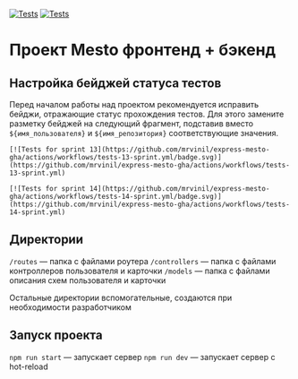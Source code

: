 [![Tests](https://github.com/mrvinil/express-mesto-gha/actions/workflows/tests-13-sprint.yml/badge.svg)](https://github.com/mrvinil/express-mesto-gha/actions/workflows/tests-13-sprint.yml) [![Tests](https://github.com/mrvinil/express-mesto-gha/actions/workflows/tests-14-sprint.yml/badge.svg)](https://github.com/mrvinil/express-mesto-gha/actions/workflows/tests-14-sprint.yml)
# Проект Mesto фронтенд + бэкенд



## Настройка бейджей статуса тестов
Перед началом работы над проектом рекомендуется исправить бейджи, отражающие статус прохождения тестов.
Для этого замените разметку бейджей на следующий фрагмент, подставив вместо `${имя_пользователя}` и `${имя_репозитория}` соответствующие значения.

```
[![Tests for sprint 13](https://github.com/mrvinil/express-mesto-gha/actions/workflows/tests-13-sprint.yml/badge.svg)](https://github.com/mrvinil/express-mesto-gha/actions/workflows/tests-13-sprint.yml)

[![Tests for sprint 14](https://github.com/mrvinil/express-mesto-gha/actions/workflows/tests-14-sprint.yml/badge.svg)](https://github.com/mrvinil/express-mesto-gha/actions/workflows/tests-14-sprint.yml)
```


## Директории

`/routes` — папка с файлами роутера
`/controllers` — папка с файлами контроллеров пользователя и карточки
`/models` — папка с файлами описания схем пользователя и карточки

Остальные директории вспомогательные, создаются при необходимости разработчиком

## Запуск проекта

`npm run start` — запускает сервер
`npm run dev` — запускает сервер с hot-reload
